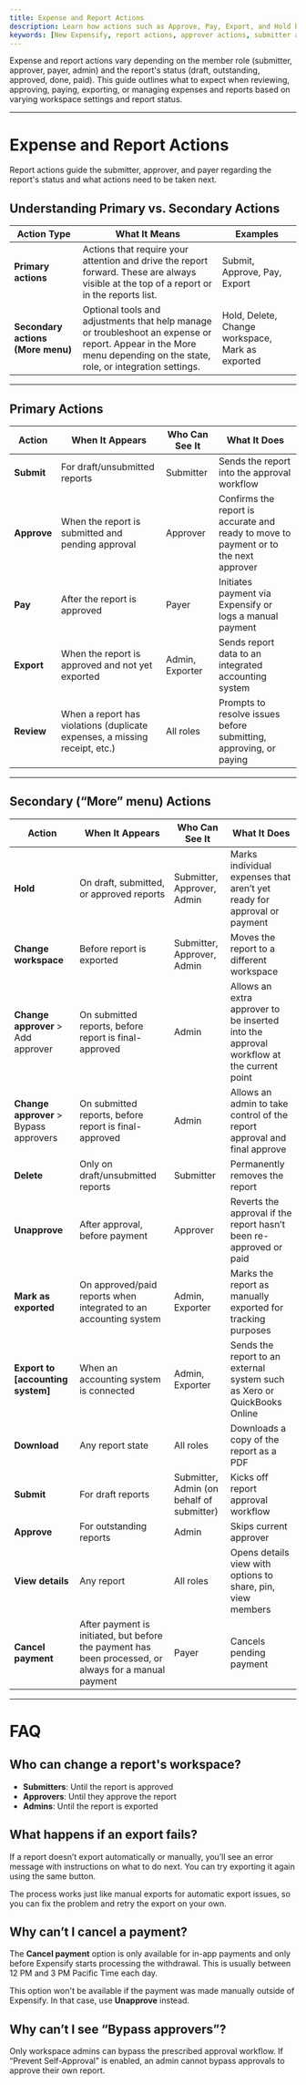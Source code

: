 ```yaml
---
title: Expense and Report Actions
description: Learn how actions such as Approve, Pay, Export, and Hold behave in Expensify based on member roles and report status.
keywords: [New Expensify, report actions, approver actions, submitter actions]
---
```



Expense and report actions vary depending on the member role (submitter, approver, payer, admin) and the report's status (draft, outstanding, approved, done, paid). This guide outlines what to expect when reviewing, approving, paying, exporting, or managing expenses and reports based on varying workspace settings and report status.

---

# Expense and Report Actions

Report actions guide the submitter, approver, and payer regarding the report's status and what actions need to be taken next. 

## Understanding Primary vs. Secondary Actions

| **Action Type** | **What It Means** | **Examples** |
|------------------|------------------|-------------|
| **Primary actions** | Actions that require your attention and drive the report forward. These are always visible at the top of a report or in the reports list. | Submit, Approve, Pay, Export |
| **Secondary actions (More menu)** | Optional tools and adjustments that help manage or troubleshoot an expense or report. Appear in the More menu depending on the state, role, or integration settings. | Hold, Delete, Change workspace, Mark as exported |

---

## Primary Actions

| **Action** | **When It Appears** | **Who Can See It** | **What It Does** |
|------------|---------------------|---------------------|------------------|
| **Submit** | For draft/unsubmitted reports | Submitter | Sends the report into the approval workflow |
| **Approve** | When the report is submitted and pending approval | Approver | Confirms the report is accurate and ready to move to payment or to the next approver |
| **Pay** | After the report is approved | Payer | Initiates payment via Expensify or logs a manual payment |
| **Export** | When the report is approved and not yet exported | Admin, Exporter | Sends report data to an integrated accounting system |
| **Review** | When a report has violations (duplicate expenses, a missing receipt, etc.) | All roles | Prompts to resolve issues before submitting, approving, or paying |

---

## Secondary (“More” menu) Actions

| **Action** | **When It Appears** | **Who Can See It** | **What It Does** |
|------------|---------------------|---------------------|------------------|
| **Hold** | On draft, submitted, or approved reports | Submitter, Approver, Admin | Marks individual expenses that aren’t yet ready for approval or payment |
| **Change workspace** | Before report is exported | Submitter, Approver, Admin | Moves the report to a different workspace |
| **Change approver** > Add approver | On submitted reports, before report is final-approved | Admin | Allows an extra approver to be inserted into the approval workflow at the current point |
| **Change approver** > Bypass approvers | On submitted reports, before report is final-approved | Admin | Allows an admin to take control of the report approval and final approve |
| **Delete** | Only on draft/unsubmitted reports | Submitter | Permanently removes the report |
| **Unapprove** | After approval, before payment | Approver | Reverts the approval if the report hasn’t been re-approved or paid |
| **Mark as exported** | On approved/paid reports when integrated to an accounting system| Admin, Exporter | Marks the report as manually exported for tracking purposes |
| **Export to [accounting system]** | When an accounting system is connected | Admin, Exporter | Sends the report to an external system such as Xero or QuickBooks Online |
| **Download** | Any report state | All roles | Downloads a copy of the report as a PDF |
| **Submit** | For draft reports | Submitter, Admin (on behalf of submitter) | Kicks off report approval workflow |
| **Approve** | For outstanding reports | Admin | Skips current approver  |
| **View details** | Any report | All roles | Opens details view with options to share, pin, view members |
| **Cancel payment** | After payment is initiated, but before the payment has been processed, or always for a manual payment | Payer | Cancels pending payment |

---

# FAQ

## Who can change a report's workspace?

- **Submitters**: Until the report is approved  
- **Approvers**: Until they approve the report  
- **Admins**: Until the report is exported

## What happens if an export fails?

If a report doesn’t export automatically or manually, you’ll see an error message with instructions on what to do next. You can try exporting it again using the same button.

The process works just like manual exports for automatic export issues, so you can fix the problem and retry the export on your own.

## Why can’t I cancel a payment?

The **Cancel payment** option is only available for in-app payments and only before Expensify starts processing the withdrawal. This is usually between 12 PM and 3 PM Pacific Time each day.

This option won't be available if the payment was made manually outside of Expensify. In that case, use **Unapprove** instead.

## Why can’t I see “Bypass approvers”?

Only workspace admins can bypass the prescribed approval workflow. If “Prevent Self-Approval” is enabled, an admin cannot bypass approvals to approve their own report. 


